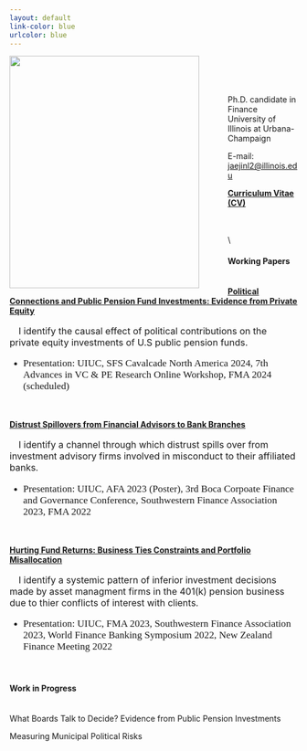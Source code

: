```yaml
---
layout: default
link-color: blue
urlcolor: blue
---
```

<img style="width=209px;height=375px;float:left;padding:-5px;padding-right:50px"
src="/images/photo6.png" alt="" width="332" height="407">

\
\
\
\
Ph.D. candidate in Finance\
University of Illinois at Urbana-Champaign

E-mail: [jaejinl2@illinois.edu](mailto:jaejinl2@illinois.edu)

[**Curriculum Vitae (CV)**](/Jaejin_CV.pdf)


\
\
\
#### **Working Papers** <br>

\
[<u><b>Political Connections and Public Pension Fund Investments: Evidence from Private Equity</b></u>](/publications/Political_Connections_Pension_Funds.pdf)<br>\
  &nbsp;&nbsp;&nbsp; <font size="3"> I identify the causal effect of political contributions on the private equity investments of U.S public pension funds.</font> 
  * <p style="font-family: Times New Roman; font-size: 13pt"> Presentation: UIUC, SFS Cavalcade North America 2024, 7th Advances in VC & PE Research Online Workshop, FMA 2024 (scheduled)</p>

<br />

[<u><b>Distrust Spillovers from Financial Advisors to Bank Branches</b></u>](/publications/Distrust_Spillover_on_Banks.pdf)<br>\
  &nbsp;&nbsp;&nbsp; <font size="3"> I identify a channel through which distrust spills over from investment advisory firms involved in misconduct to their affiliated banks.</font> 
  * <p style="font-family: Times New Roman; font-size: 13pt">  Presentation: UIUC, AFA 2023 (Poster), 3rd Boca Corpoate Finance and Governance Conference, Southwestern Finance Association 2023, FMA 2022</p>

<br />

[<u><b>Hurting Fund Returns: Business Ties Constraints and Portfolio Misallocation</b></u>](/publications/Business_Ties_and_Portfolio_Allocation.pdf)<br>\
  &nbsp;&nbsp;&nbsp; <font size="3"> I identify a systemic pattern of inferior investment decisions made by asset managment firms in the 401(k) pension business due to thier conflicts of interest with clients.</font> 
  * <p style="font-family: Times New Roman; font-size:13pt">  Presentation: UIUC, FMA 2023, Southwestern Finance Association 2023, World Finance Banking Symposium 2022, New Zealand Finance Meeting 2022</p>
 
<br />
  
#### **Work in Progress** <br>

\
What Boards Talk to Decide? Evidence from Public Pension Investments<br>

Measuring Municipal Political Risks
